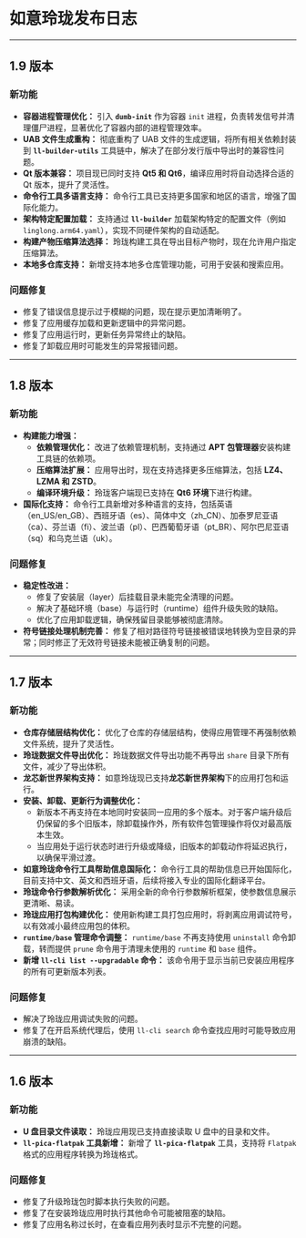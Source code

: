 # 如意玲珑发布日志

---

## 1.9 版本

### **新功能**

* **容器进程管理优化：** 引入 **`dumb-init`** 作为容器 `init` 进程，负责转发信号并清理僵尸进程，显著优化了容器内部的进程管理效率。
* **UAB 文件生成重构：** 彻底重构了 UAB 文件的生成逻辑，将所有相关依赖封装到 **`ll-builder-utils`** 工具链中，解决了在部分发行版中导出时的兼容性问题。
* **Qt 版本兼容：** 项目现已同时支持 **Qt5 和 Qt6**，编译应用时将自动选择合适的 Qt 版本，提升了灵活性。
* **命令行工具多语言支持：** 命令行工具已支持更多国家和地区的语言，增强了国际化能力。
* **架构特定配置加载：** 支持通过 **`ll-builder`** 加载架构特定的配置文件（例如 `linglong.arm64.yaml`），实现不同硬件架构的自动适配。
* **构建产物压缩算法选择：** 玲珑构建工具在导出目标产物时，现在允许用户指定压缩算法。
* **本地多仓库支持：** 新增支持本地多仓库管理功能，可用于安装和搜索应用。

### **问题修复**

* 修复了错误信息提示过于模糊的问题，现在提示更加清晰明了。
* 修复了应用缓存加载和更新逻辑中的异常问题。
* 修复了应用运行时，更新任务异常终止的缺陷。
* 修复了卸载应用时可能发生的异常报错问题。

---

## 1.8 版本

### **新功能**

* **构建能力增强：**
  * **依赖管理优化：** 改进了依赖管理机制，支持通过 **APT 包管理器**安装构建工具链的依赖项。
  * **压缩算法扩展：** 应用导出时，现在支持选择更多压缩算法，包括 **LZ4、LZMA 和 ZSTD**。
  * **编译环境升级：** 玲珑客户端现已支持在 **Qt6 环境**下进行构建。
* **国际化支持：** 命令行工具新增对多种语言的支持，包括英语（en_US/en_GB）、西班牙语（es）、简体中文（zh_CN）、加泰罗尼亚语（ca）、芬兰语（fi）、波兰语（pl）、巴西葡萄牙语（pt_BR）、阿尔巴尼亚语（sq）和乌克兰语（uk）。

### **问题修复**

* **稳定性改进：**
  * 修复了安装层（layer）后挂载目录未能完全清理的问题。
  * 解决了基础环境（base）与运行时（runtime）组件升级失败的缺陷。
  * 优化了应用卸载逻辑，确保残留目录能够被彻底清除。
* **符号链接处理机制完善：** 修复了相对路径符号链接被错误地转换为空目录的异常；同时修正了无效符号链接未能被正确复制的问题。

---

## 1.7 版本

### **新功能**

* **仓库存储层结构优化：** 优化了仓库的存储层结构，使得应用管理不再强制依赖文件系统，提升了灵活性。
* **玲珑数据文件导出优化：** 玲珑数据文件导出功能不再导出 `share` 目录下所有文件，减少了导出体积。
* **龙芯新世界架构支持：** 如意玲珑现已支持**龙芯新世界架构**下的应用打包和运行。
* **安装、卸载、更新行为调整优化：**
  * 新版本不再支持在本地同时安装同一应用的多个版本。对于客户端升级后仍保留的多个旧版本，除卸载操作外，所有软件包管理操作将仅对最高版本生效。
  * 当应用处于运行状态时进行升级或降级，旧版本的卸载动作将延迟执行，以确保平滑过渡。
* **如意玲珑命令行工具帮助信息国际化：** 命令行工具的帮助信息已开始国际化，目前支持中文、英文和西班牙语，后续将接入专业的国际化翻译平台。
* **玲珑命令行参数解析优化：** 采用全新的命令行参数解析框架，使参数信息展示更清晰、易读。
* **玲珑应用打包构建优化：** 使用新构建工具打包应用时，将剥离应用调试符号，以有效减小最终应用包的体积。
* **`runtime/base` 管理命令调整：** `runtime/base` 不再支持使用 `uninstall` 命令卸载，转而提供 `prune` 命令用于清理未使用的 `runtime` 和 `base` 组件。
* **新增 `ll-cli list --upgradable` 命令：** 该命令用于显示当前已安装应用程序的所有可更新版本列表。

### **问题修复**

* 解决了玲珑应用调试失败的问题。
* 修复了在开启系统代理后，使用 `ll-cli search` 命令查找应用时可能导致应用崩溃的缺陷。

---

## 1.6 版本

### **新功能**

* **U 盘目录文件读取：** 玲珑应用现已支持直接读取 U 盘中的目录和文件。
* **`ll-pica-flatpak` 工具新增：** 新增了 **`ll-pica-flatpak`** 工具，支持将 `Flatpak` 格式的应用程序转换为玲珑格式。

### **问题修复**

* 修复了升级玲珑包时脚本执行失败的问题。
* 修复了在安装玲珑应用时执行其他命令可能被阻塞的缺陷。
* 修复了应用名称过长时，在查看应用列表时显示不完整的问题。
